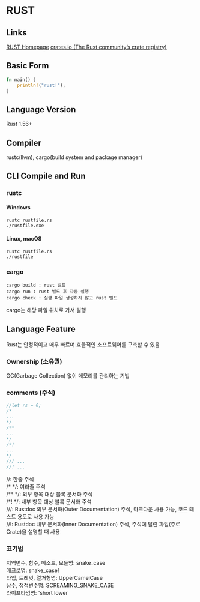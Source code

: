 # RUST
## Links
[RUST Homepage](https://www.rust-lang.org/)
[crates.io (The Rust community’s crate registry)](https://crates.io/)

## Basic Form
```rust
fn main() {
    println!("rust!");
}
```

## Language Version
Rust 1.56+

## Compiler
rustc(llvm), cargo(build system and package manager)

## CLI Compile and Run
### rustc
#### Windows
```
rustc rustfile.rs
./rustfile.exe
```
#### Linux, macOS
```
rustc rustfile.rs
./rustfile
```
### cargo
```
cargo build : rust 빌드
cargo run : rust 빌드 후 자동 실행
cargo check : 실행 파일 생성하지 않고 rust 빌드
```
cargo는 해당 파일 위치로 가서 실행
 
## Language Feature
Rust는 안정적이고 매우 빠르며 효율적인 소프트웨어를 구축할 수 있음   

### Ownership (소유권)
GC(Garbage Collection) 없이 메모리를 관리하는 기법

### comments (주석)
```rust
//let rs = 0;
/*
...
*/
/**
...
*/
/*!
...
*/
/// ...
//! ...
```
//: 한줄 주석   
/\* \*/: 여러줄 주석   
/\*\* \*/: 외부 항목 대상 블록 문서화 주석   
/\*! \*/: 내부 항목 대상 블록 문서화 주석   
///: Rustdoc 외부 문서화(Outer Documentation) 주석, 마크다운 사용 가능, 코드 테스트 용도로 사용 가능   
//!: Rustdoc 내부 문서화(Inner Documentation) 주석, 주석에 달린 파일(주로 Crate)을 설명할 때 사용

### 표기법
지역변수, 함수, 메소드, 모듈명: snake_case   
매크로명: snake_case!   
타입, 트레잇, 열거형명: UpperCamelCase   
상수, 정적변수명: SCREAMING_SNAKE_CASE   
라이프타임명: 'short lower
